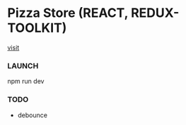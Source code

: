 # Pizza Store (REACT, REDUX-TOOLKIT)
[visit](https://auth-react-firebase-ts.netlify.app/](https://pizza-store-react-redux.netlify.app))

### LAUNCH

npm run dev

### TODO
- debounce
